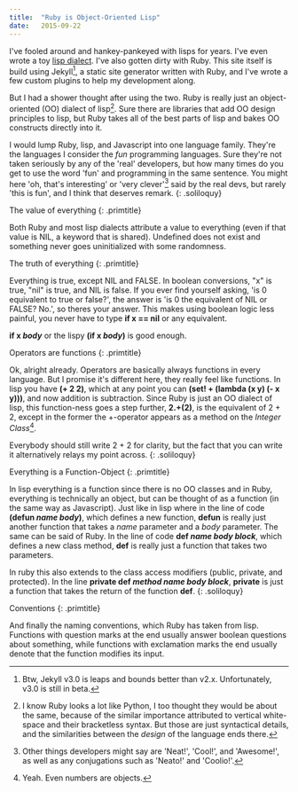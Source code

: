```yaml
---
title:	"Ruby is Object-Oriented Lisp"
date:	2015-09-22
---
```


I've fooled around and hankey-pankeyed with lisps for years. I've even wrote a toy [lisp dialect](https://github.com/sheehamj13/mslisp). I've also gotten dirty with Ruby. This site itself is build using Jekyll[^1], a static site generator written with Ruby, and I've wrote a few custom plugins to help my development along.

But I had a shower thought after using the two. Ruby is really just an object-oriented (OO) dialect of lisp[^2]. Sure there are libraries that add OO design principles to lisp, but Ruby takes all of the best parts of lisp and bakes OO constructs directly into it.

I would lump Ruby, lisp, and Javascript into one language family. They're the languages I consider the *fun* programming languages. Sure they're not taken seriously by any of the 'real' developers, but how many times do you get to use the word 'fun' and programming in the same sentence. You might here 'oh, that's interesting' or 'very clever'[^3] said by the real devs, but rarely 'this is fun', and I think that deserves remark.
{: .soliloquy}


The value of everything
{: .primtitle}

Both Ruby and most lisp dialects attribute a value to everything (even if that value is NIL, a keyword that is shared). Undefined does not exist and something never goes uninitialized with some randomness.


The truth of everything
{: .primtitle}

Everything is true, except NIL and FALSE. In boolean conversions, "x" is true, "nil" is true, and NIL is false. If you ever find yourself asking, 'is 0 equivalent to true or false?', the answer is 'is 0 the equivalent of NIL or FALSE? No.', so theres your answer. This makes using boolean logic less painful, you never have to type __if x == nil__ or any equivalent.

__if x *body*__ or the lispy __(if x *body*)__ is good enough.

Operators are functions
{: .primtitle}

Ok, alright already. Operators are basically always functions in every language. But I promise it's different here, they really feel like functions. In lisp you have __(+ 2 2)__, which at any point you can __(set! + (lambda (x y) (- x y)))__, and now addition is subtraction. Since Ruby is just an OO dialect of lisp, this function-ness goes a step further, __2.+(2)__, is the equivalent of 2 + 2, except in the former the +-operator appears as a method on the *Integer Class*[^4].

Everybody should still write 2 + 2 for clarity, but the fact that you can write it alternatively relays my point across.
{: .soliloquy}


Everything is a Function-Object
{: .primtitle}

In lisp everything is a function since there is no OO classes and in Ruby, everything is technically an object, but can be thought of as a function (in the same way as Javascript). Just like in lisp where in the line of code __(defun *name* *body*)__, which defines a new function, __defun__ is really just another function that takes a *name* parameter and a *body* parameter. The same can be said of Ruby. In the line of code __def *name* *body block*__, which defines a new class method, __def__ is really just a function that takes two parameters.

In ruby this also extends to the class access modifiers (public, private, and protected). In the line __private def *method name* *body block*__, __private__ is just a function that takes the return of the function __def__.
{: .soliloquy}


Conventions
{: .primtitle}

And finally the naming conventions, which Ruby has taken from lisp. Functions with question marks at the end usually answer boolean questions about something, while functions with exclamation marks the end usually denote that the function modifies its input.


[^1]: Btw, Jekyll v3.0 is leaps and bounds better than v2.x. Unfortunately, v3.0 is still in beta.

[^2]: I know Ruby looks a lot like Python, I too thought they would be about the same, because of the similar importance attributed to vertical white-space and their bracketless syntax. But those are just syntactical details, and the similarities between the *design* of the language ends there.

[^3]: Other things developers might say are 'Neat!', 'Cool!', and 'Awesome!', as well as any conjugations such as 'Neato!' and 'Coolio!'.

[^4]: Yeah. Even numbers are objects.
